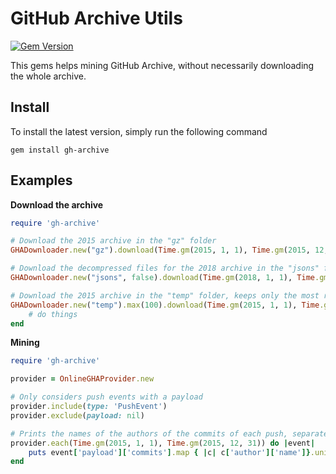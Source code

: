 # GitHub Archive Utils
[![Gem Version](https://badge.fury.io/rb/gh-archive.svg)](https://badge.fury.io/rb/gh-archive)

This gems helps mining GitHub Archive, without necessarily downloading the whole archive.

## Install
To install the latest version, simply run the following command

```
gem install gh-archive
```

## Examples

**Download the archive**
```ruby
require 'gh-archive'

# Download the 2015 archive in the "gz" folder
GHADownloader.new("gz").download(Time.gm(2015, 1, 1), Time.gm(2015, 12, 31))

# Download the decompressed files for the 2018 archive in the "jsons" folder
GHADownloader.new("jsons", false).download(Time.gm(2018, 1, 1), Time.gm(2018, 12, 31))

# Download the 2015 archive in the "temp" folder, keeps only the most recent 100 files
GHADownloader.new("temp").max(100).download(Time.gm(2015, 1, 1), Time.gm(2015, 12, 31)) do |latest|
    # do things
end
```

**Mining**
```ruby
require 'gh-archive'

provider = OnlineGHAProvider.new

# Only considers push events with a payload
provider.include(type: 'PushEvent')
provider.exclude(payload: nil)

# Prints the names of the authors of the commits of each push, separated by a comma
provider.each(Time.gm(2015, 1, 1), Time.gm(2015, 12, 31)) do |event|
    puts event['payload']['commits'].map { |c| c['author']['name']}.uniq.join(", ")
end
```
